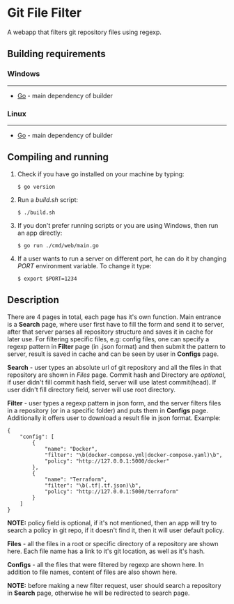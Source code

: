 # Git File Filter

A webapp that filters git repository files using regexp.

## Building requirements

### Windows
----------------------------------------------------------

* [Go](https://golang.org/) -  main dependency of builder

### Linux
----------------------------------------------------------
* [Go](https://golang.org/) -  main dependency of builder

## Compiling and running

1. Check if you have go installed on your machine by typing:

    ```
    $ go version
    ```

2. Run a *build.sh* script:
    ```
    $ ./build.sh
    ```

3. If you don't prefer running scripts or you are using Windows, then run an app directly:
    ```
    $ go run ./cmd/web/main.go
    ```

4. If a user wants to run a server on different port, he can do it by changing _PORT_ environment variable. To change it type:
    ```
    $ export $PORT=1234
    ```

## Description

There are 4 pages in total, each page has it's own function. Main entrance is a **Search** page, where user first have to fill the form and send it to server, after that server parses all repository structure and saves it in cache for later use. For filtering specific files, e.g: config files, one can specify a regexp pattern in **Filter** page (in .json format) and then submit the pattern to server, result is saved in cache and can be seen by user in **Configs** page.

**Search** - user types an absolute url of git repository and all the files in that repository are shown in _Files_ page. Commit hash and Directory are _optional_, if user didn't fill commit hash field, server will use latest commit(head). If user didn't fill directory field, server will use root directory.

**Filter** - user types a regexp pattern in json form, and the server filters files in a repository (or in a specific folder) and puts them in **Configs** page. Additionally it offers user to download a result file in json format. Example:

    
    {
        "config": [
            {
                "name": "Docker",
                "filter": "\b(docker-compose.yml|docker-compose.yaml)\b",
                "policy": "http://127.0.0.1:5000/docker"
            },
            {
                "name": "Terraform",
                "filter": "\b(.tf|.tf.json)\b",
                "policy": "http://127.0.0.1:5000/terraform"
            }
        ]
    }

**NOTE:** policy field is optional, if it's not mentioned, then an app will try to search a policy in git repo, if it doesn't find it, then it will user default policy.

**Files** - all the files in a root or specific directory of a repository are shown here. Each file name has a link to it's git location, as well as it's hash.

**Configs** - all the files that were filtered by regexp are shown here. In addition to file names, content of files are also shown here.

**NOTE:** before making a new filter request, user should search a repository in **Search** page, otherwise he will be redirected to search page.